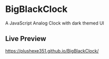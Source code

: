 # BigBlackClock

A JavaScript Analog Clock with dark themed UI

## Live Preview

https://plushexe351.github.io/BigBlackClock/